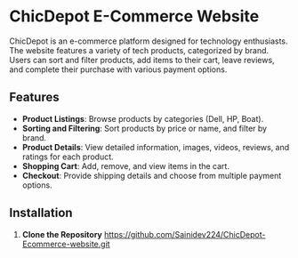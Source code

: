 # ChicDepot E-Commerce Website

ChicDepot is an e-commerce platform designed for technology enthusiasts. The website features a variety of tech products, categorized by brand. Users can sort and filter products, add items to their cart, leave reviews, and complete their purchase with various payment options.

## Features

- **Product Listings**: Browse products by categories (Dell, HP, Boat).
- **Sorting and Filtering**: Sort products by price or name, and filter by brand.
- **Product Details**: View detailed information, images, videos, reviews, and ratings for each product.
- **Shopping Cart**: Add, remove, and view items in the cart.
- **Checkout**: Provide shipping details and choose from multiple payment options.

## Installation

1. **Clone the Repository**
   https://github.com/Sainidev224/ChicDepot-Ecommerce-website.git
   
